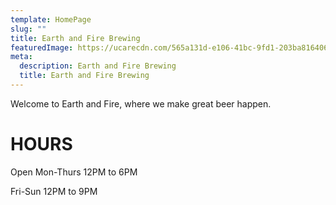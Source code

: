 ```yaml
---
template: HomePage
slug: ""
title: Earth and Fire Brewing
featuredImage: https://ucarecdn.com/565a131d-e106-41bc-9fd1-203ba816406f/
meta:
  description: Earth and Fire Brewing
  title: Earth and Fire Brewing
---
```


Welcome to Earth and Fire, where we make great beer happen.

# HOURS
Open
Mon-Thurs
12PM to 6PM

Fri-Sun
12PM to 9PM